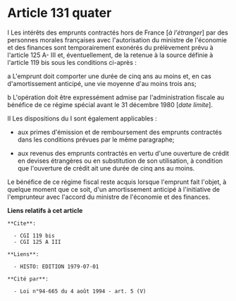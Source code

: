 # Article 131 quater

I  Les intérêts des emprunts contractés hors de France [*à l'étranger*] par des personnes morales françaises avec
l'autorisation du ministre de l'économie et des finances sont temporairement exonérés du prélèvement prévu à l'article 125 A-
III et, éventuellement, de la retenue à la source définie à l'article 119 bis sous les conditions ci-après :

a  L'emprunt doit comporter une durée de cinq ans au moins et, en cas d'amortissement anticipé, une vie moyenne d'au moins
trois ans;

b  L'opération doit être expressément admise par l'administration fiscale au bénéfice de ce régime spécial avant le 31
décembre 1980 [*date limite*].

II  Les dispositions du I sont également applicables :

- aux primes d'émission et de remboursement des emprunts contractés dans les conditions prévues par le même paragraphe;

- aux revenus des emprunts contractés en vertu d'une ouverture de crédit en devises étrangères ou en substitution de son
utilisation, à condition que l'ouverture de crédit ait une durée de cinq ans au moins.

Le bénéfice de ce régime fiscal reste acquis lorsque l'emprunt fait l'objet, à quelque moment que ce soit, d'un amortissement
anticipé à l'initiative de l'emprunteur avec l'accord du ministre de l'économie et des finances.

**Liens relatifs à cet article**

	**Cite**:

	  - CGI 119 bis
	  - CGI 125 A III

	**Liens**:

	  - HISTO: EDITION 1979-07-01

	**Cité par**:

	  - Loi n°94-665 du 4 août 1994 - art. 5 (V)

